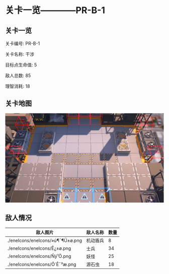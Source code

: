 # 关卡一览————PR-B-1


## 关卡一览

关卡编号: PR-B-1

关卡名称: 干涉

目标点生命值: 5

敌人总数: 85

理智消耗: 18


## 关卡地图
![PR-B-1](./oprMap/PR-B-1.png)

## 敌人情况

| 敌人图片 | 敌人名称 | 数量  |
|---------|-----|-----|
| ./eneIcons/eneIcons/»ú¶¯¶Ü±ø.png| 机动盾兵  |   8  |
| ./eneIcons/eneIcons/Ê¿±ø.png| 士兵  |   34  |
| ./eneIcons/eneIcons/Ñý¹Ö.png| 妖怪  |   25  |
| ./eneIcons/eneIcons/Ô´Ê¯³æ.png| 源石虫  |   18  |
